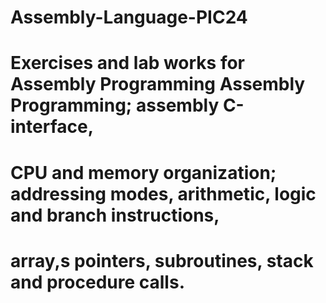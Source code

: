 # Assembly-Language-PIC24
# Exercises and lab works for Assembly Programming Assembly Programming; assembly C-interface,
# CPU and memory organization; addressing modes, arithmetic, logic and branch instructions, 
# array,s pointers, subroutines, stack and procedure calls.
